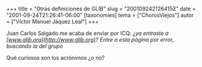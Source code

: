 +++
title = "Otras definiciones de GLIB"
slug = "2001092421264152"
date = "2001-09-24T21:26:41-06:00"
[taxonomies]
tema = ["ChorosViejos"]
autor = ["Víctor Manuel Jáquez Leal"]
+++

Juan Carlos Salgado me acaba de enviar por ICQ: *¿ya entraste a
[www.glib.org](http://www.glib.org)? Entre a esta página por error,
buscando la del grupo*

Qué curiosos son los acrónimos ¿o no?
